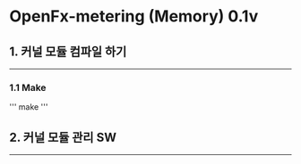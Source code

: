 # OpenFx-metering (Memory) 0.1v
## 1.  커널 모듈 컴파일 하기
-----------------------
### 1.1 Make
'''
make
'''
## 2.  커널 모듈 관리 SW 
-----------------------
